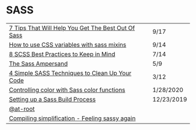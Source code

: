 # SASS

|  |  |
| :--- | :--- |
| [7 Tips That Will Help You Get The Best Out Of Sass](https://medium.com/weekly-webtips/7-tips-that-will-help-you-get-the-best-out-of-sass-bafc923634ba) | 9/17 |
| [How to use CSS variables with sass mixins](https://www.techhive.io/our-insights/how-to-use-css-variables-with-sass-mixins) | 9/14 |
| [8 SCSS Best Practices to Keep in Mind](https://dev.to/liaowow/8-css-best-practices-to-keep-in-mind-4n5h) | 7/14 |
| [The Sass Ampersand](https://css-tricks.com/the-sass-ampersand/) | 5/9 |
| [4 Simple SASS Techniques to Clean Up Your Code](https://medium.com/@mjtweaver/css-architecture-bemcss-block-element-modifier-e642bd0f4218) | 3/12 |
| [Controlling color with Sass color functions](https://thoughtbot.com/blog/controlling-color-with-sass-color-functions) | 1/28/2020 |
| [Setting up a Sass Build Process](https://itnext.io/setting-up-a-sass-build-process-aa9fd92fa585) | 12/23/2019 |
| [@at-root](https://sass-lang.com/documentation/at-rules/at-root) |  |
| [Compiling simplification - Feeling sassy again](https://cloudfour.com/thinks/feeling-sassy-again/) |  |



